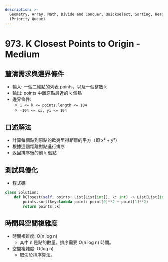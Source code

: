 ```yaml
---
description: >-
  Geometry, Array, Math, Divide and Conquer, Quickselect, Sorting, Heap
  (Priority Queue)
---
```


# 973. K Closest Points to Origin - Medium

## 釐清需求與邊界條件

* 輸入: 一個二維點的列表 points，以及一個整數 k&#x20;
* 輸出: points 中離原點最近的 k 個點&#x20;
* 邊界條件:
  * `1 <= k <= points.length <= 104`
  * `-104 <= xi, yi <= 104`

## 口述解法

* 計算每個點到原點的歐幾里得距離的平方（即 x² + y²）
* 根據這個距離對點進行排序
* 返回排序後的前 k 個點

## 測試與優化

* 程式碼

```python
class Solution:
    def kClosest(self, points: List[List[int]], k: int) -> List[List[int]]:
        points.sort(key=lambda point: point[0]**2 + point[1]**2)
        return points[:k]
```

## 時間與空間複雜度

* 時間複雜度: O(n log n)
  * 其中 n 是點的數量。排序需要 O(n log n) 時間。&#x20;
* 空間複雜度: O(log n)
  * 取決於排序算法。
